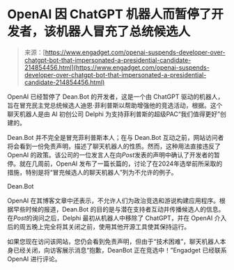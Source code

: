 <!--yml

分类：未分类

日期：2024年05月27日 15:02:02

-->

# OpenAI 因 ChatGPT 机器人而暂停了开发者，该机器人冒充了总统候选人

> 来源：[https://www.engadget.com/openai-suspends-developer-over-chatgpt-bot-that-impersonated-a-presidential-candidate-214854456.html](https://www.engadget.com/openai-suspends-developer-over-chatgpt-bot-that-impersonated-a-presidential-candidate-214854456.html)

OpenAI 已经暂停了 Dean.Bot 的开发者，这是一个由 ChatGPT 驱动的机器人，旨在冒充民主党总统候选人迪恩·菲利普斯以帮助增强他的竞选活动，根据[](https://www.washingtonpost.com/technology/2024/01/20/openai-dean-phillips-ban-chatgpt/)。这个聊天机器人是由 AI 初创公司 Delphi 为支持菲利普斯的超级PAC“我们值得更好”创建的。

Dean.Bot 并不完全是冒充菲利普斯本人；在与 Dean.Bot 互动之前，网站访问者将会看到一份免责声明，描述了聊天机器人的性质。然而，这种用法直接违反了 OpenAI 的政策。该公司的一位发言人在向*Post*发表的声明中确认了开发者的暂停。就在几周前，OpenAI 发布了一篇长篇的[](https://openai.com/blog/how-openai-is-approaching-2024-worldwide-elections)，讨论了在2024年选举前所采取的措施，特别是将“冒充候选人的聊天机器人”列为不允许的例子。

Dean.Bot

OpenAI 在其博客文章中还表示，不允许人们为政治竞选和游说构建应用程序。根据[](https://www.washingtonpost.com/elections/2024/01/18/ai-tech-biden/)早些时候的报道，Dean.Bot 的目的是与潜在支持者互动并传播候选人的信息。在*Post*的询问之后，Delphi 最初从机器人中移除了 ChatGPT，并在 OpenAI 介入后的周五晚上完全将其关闭之前，使用其他开源工具使其保持运行。

如果您现在访问该网站，您仍会看到免责声明，但由于“技术困难”，聊天机器人本身已经关闭，向访客展示消息“抱歉，DeanBot 正在竞选中！”Engadget 已经联系 OpenAI 进行评论。
